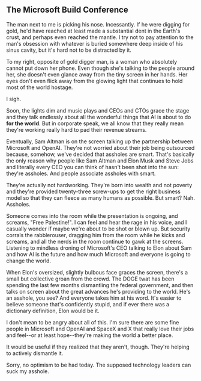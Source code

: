 <h2 class="title">The Microsoft Build Conference</h2>
The man next to me is picking his nose. Incessantly. If he were digging for gold, he'd have reached at least made a substantial dent in the Earth's crust, and perhaps even reached the mantle. I try not to pay attention to the man's obsession with whatever is buried somewhere deep inside of his sinus cavity, but it's hard not to be distracted by it. 

To my right, opposite of gold digger man, is a woman who absolutely cannot put down her phone. Even though she's talking to the people around her, she doesn't even glance away from the tiny screen in her hands. Her eyes don't even flick away from the glowing light that continues to hold most of the world hostage. 

I sigh. 

Soon, the lights dim and music plays and CEOs and CTOs grace the stage and they talk endlessly about all the wonderful things that AI is about to do <b>for the world</b>. But in corporate speak, we all know that they really mean they're working really hard to pad their revenue streams. 

Eventually, Sam Altman is on the screen talking up the partnership between Microsoft and OpenAI. They're not worried about their job being outsourced because, somehow, we've decided that assholes are smart. That's basically the only reason why people like Sam Altman and Elon Musk and Steve Jobs and literally every CEO you can think of hasn't been shot into the sun: they're assholes. And people associate assholes with smart. 

They're actually not hardworking. They're born into wealth and not poverty and they're provided twenty-three screw-ups to get the right business model so that they can fleece as many humans as possible. But smart? Nah. Assholes. 

Someone comes into the room while the presentation is ongoing, and screams, "Free Palestine!". I can feel and hear the rage in his voice, and I casually wonder if maybe we're about to be shot or blown up. But security corrals the rabblerouser, dragging him from the room while he kicks and screams, and all the nerds in the room continue to gawk at the screens. Listening to mindless droning of Microsoft's CEO talking to Elon about Sam and how AI is the future and how much Microsoft and everyone is going to change the world. 

When Elon's oversized, slightly bulbous face graces the screen, there's a small but collective groan from the crowd. The DOGE twat has been spending the last few months dismantling the federal government, and then talks on screen about the great advances he's providing to the world. He's an asshole, you see? And everyone takes him at his word. It's easier to believe someone that's confidently stupid, and if ever there was a dictionary definition, Elon would be it. 

I don't mean to be angry about all of this. I'm sure there are some fine people in Microsoft and OpenAI and SpaceX and X that really love their jobs and feel--or at least hope--they're making the world a better place. 

It would be useful if they realized that they aren't, though. They're helping to actively dismantle it. 


<div class="optimist">
Sorry, no optimism to be had today. The supposed technology leaders can suck my asshole.
</div>